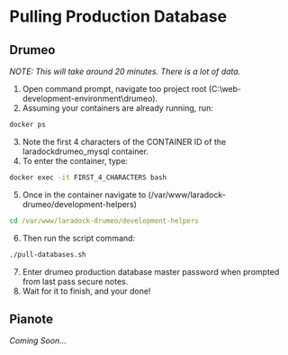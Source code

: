 # Pulling Production Database

## Drumeo

*NOTE: This will take around 20 minutes. There is a lot of data.*

1. Open command prompt, navigate too project root (C:\web-development-environment\drumeo).
2. Assuming your containers are already running, run:
```cmd
docker ps
```
3. Note the first 4 characters of the CONTAINER ID of the laradockdrumeo_mysql container.
4. To enter the container, type:
```cmd
docker exec -it FIRST_4_CHARACTERS bash
```
5. Once in the container navigate to (/var/www/laradock-drumeo/development-helpers)
```cmd
cd /var/www/laradock-drumeo/development-helpers
```
6. Then run the script command:
```cmd
./pull-databases.sh
```
7. Enter drumeo production database master password when prompted from last pass secure notes.
8. Wait for it to finish, and your done!

## Pianote

*Coming Soon...*